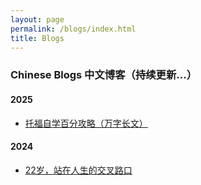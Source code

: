 ```yaml
---
layout: page
permalink: /blogs/index.html
title: Blogs
---
```


### Chinese Blogs 中文博客（持续更新...）

#### 2025

- [托福自学百分攻略（万字长文）](https://yuhan-qiao.github.io/blogs/toefl/)<br>

#### 2024

- [22岁，站在人生的交叉路口](https://caihanlin.com/blogs/22yrs)<br>


